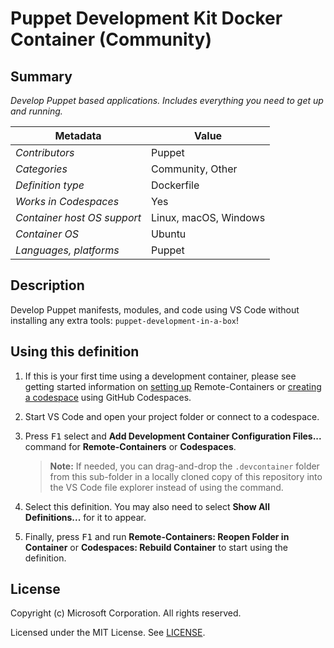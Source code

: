 # Puppet Development Kit Docker Container (Community)

## Summary

_Develop Puppet based applications. Includes everything you need to get up and
running._

| Metadata                    | Value                 |
| --------------------------- | --------------------- |
| _Contributors_              | Puppet                |
| _Categories_                | Community, Other      |
| _Definition type_           | Dockerfile            |
| _Works in Codespaces_       | Yes                   |
| _Container host OS support_ | Linux, macOS, Windows |
| _Container OS_              | Ubuntu                |
| _Languages, platforms_      | Puppet                |

## Description

Develop Puppet manifests, modules, and code using VS Code without installing any
extra tools: `puppet-development-in-a-box`!

## Using this definition

1. If this is your first time using a development container, please see getting
   started information on
   [setting up](https://aka.ms/vscode-remote/containers/getting-started)
   Remote-Containers or
   [creating a codespace](https://aka.ms/ghcs-open-codespace) using GitHub
   Codespaces.

2. Start VS Code and open your project folder or connect to a codespace.

3. Press <kbd>F1</kbd> select and **Add Development Container Configuration
   Files...** command for **Remote-Containers** or **Codespaces**.

    > **Note:** If needed, you can drag-and-drop the `.devcontainer` folder from
    > this sub-folder in a locally cloned copy of this repository into the VS
    > Code file explorer instead of using the command.

4. Select this definition. You may also need to select **Show All
   Definitions...** for it to appear.

5. Finally, press <kbd>F1</kbd> and run **Remote-Containers: Reopen Folder in
   Container** or **Codespaces: Rebuild Container** to start using the
   definition.

## License

Copyright (c) Microsoft Corporation. All rights reserved.

Licensed under the MIT License. See
[LICENSE](https://github.com/microsoft/vscode-dev-containers/blob/main/LICENSE).
